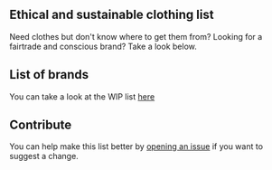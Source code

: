 ## Ethical and sustainable clothing list

Need clothes but don't know where to get them from? Looking for a fairtrade and conscious brand? Take a look below.

## List of brands

You can take a look at the WIP list [here](ethical-clothing/list-of-ethical-clothing-brands)

## Contribute

You can help make this list better by [opening an issue](ethical-clothing/issues) if you want to suggest a change.
